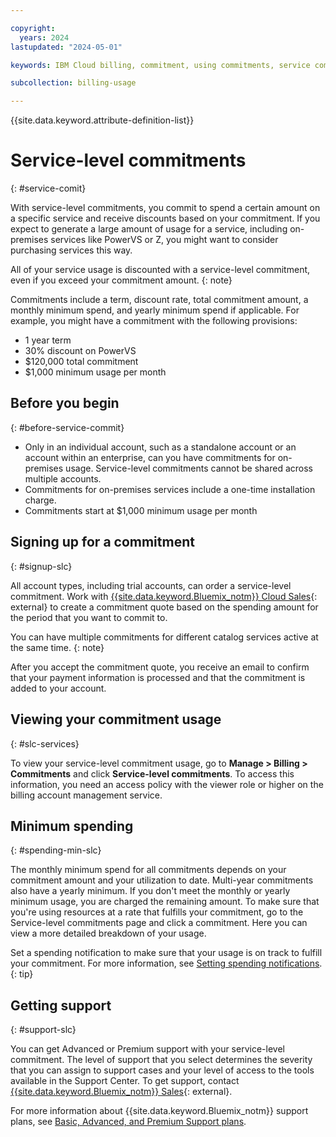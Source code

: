 ```yaml
---

copyright:
  years: 2024
lastupdated: "2024-05-01"

keywords: IBM Cloud billing, commitment, using commitments, service commitments, service-level commitments

subcollection: billing-usage

---
```


{{site.data.keyword.attribute-definition-list}}

# Service-level commitments
{: #service-comit}

With service-level commitments, you commit to spend a certain amount on a specific service and receive discounts based on your commitment. If you expect to generate a large amount of usage for a service, including on-premises services like PowerVS or Z, you might want to consider purchasing services this way.

All of your service usage is discounted with a service-level commitment, even if you exceed your commitment amount.
{: note}

Commitments include a term, discount rate, total commitment amount, a monthly minimum spend, and yearly minimum spend if applicable. For example, you might have a commitment with the following provisions:
- 1 year term
- 30% discount on PowerVS
- $120,000 total commitment
- $1,000 minimum usage per month

## Before you begin
{: #before-service-commit}

- Only in an individual account, such as a standalone account or an account within an enterprise, can you have commitments for on-premises usage. Service-level commitments cannot be shared across multiple accounts.
- Commitments for on-premises services include a one-time installation charge.
- Commitments start at $1,000 minimum usage per month

## Signing up for a commitment
{: #signup-slc}

All account types, including trial accounts, can order a service-level commitment. Work with [{{site.data.keyword.Bluemix_notm}} Cloud Sales](https://www.ibm.com/cloud?contactmodule){: external} to create a commitment quote based on the spending amount for the period that you want to commit to.

You can have multiple commitments for different catalog services active at the same time.
{: note}

After you accept the commitment quote, you receive an email to confirm that your payment information is processed and that the commitment is added to your account.

## Viewing your commitment usage
{: #slc-services}

To view your service-level commitment usage, go to **Manage > Billing > Commitments** and click **Service-level commitments**. To access this information, you need an access policy with the viewer role or higher on the billing account management service.

## Minimum spending
{: #spending-min-slc}

The monthly minimum spend for all commitments depends on your commitment amount and your utilization to date. Multi-year commitments also have a yearly minimum. If you don't meet the monthly or yearly minimum usage, you are charged the remaining amount. To make sure that you're using resources at a rate that fulfills your commitment, go to the Service-level commitments page and click a commitment. Here you can view a more detailed breakdown of your usage.

Set a spending notification to make sure that your usage is on track to fulfill your commitment. For more information, see [Setting spending notifications](/docs/billing-usage?topic=billing-usage-spending).
{: tip}

## Getting support
{: #support-slc}

You can get Advanced or Premium support with your service-level commitment. The level of support that you select determines the severity that you can assign to support cases and your level of access to the tools available in the Support Center. To get support, contact [{{site.data.keyword.Bluemix_notm}} Sales](https://www.ibm.com/cloud?contactmodule){: external}.

For more information about {{site.data.keyword.Bluemix_notm}} support plans, see [Basic, Advanced, and Premium Support plans](/docs/get-support?topic=get-support-support-plans).
